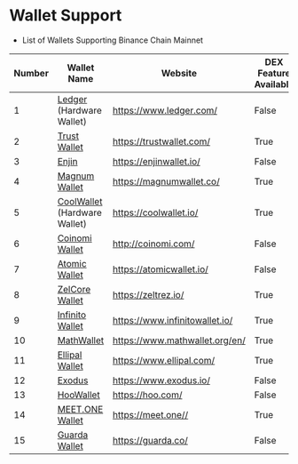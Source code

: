 # Wallet Support

* List of Wallets Supporting Binance Chain Mainnet

| Number | Wallet Name                                            | Website                          |DEX Feature Available|
| ------ | ------------------------------------------------------ | -------------------------------- |-----|
| 1      | [Ledger](wallets/ledger.md) (Hardware Wallet)          | <https://www.ledger.com/>        |False|
| 2      | [Trust Wallet](wallets/Trust-Wallet.md)                | <https://trustwallet.com/>       |True|
| 3      | [Enjin](wallets/Enjin.md)                              | <https://enjinwallet.io/>        |False|
| 4      | [Magnum Wallet](wallets/Magnum.md)                     | <https://magnumwallet.co/>       |True|
| 5      | [CoolWallet](wallets/Cool-Wallet.md) (Hardware Wallet) | <https://coolwallet.io/>         |True|
| 6      | [Coinomi Wallet](wallets/Coinomi-Wallet.md)            | <http://coinomi.com/>            |False|
| 7      | [Atomic Wallet](wallets/Atomic-Wallet.md)              | <https://atomicwallet.io/>       |False|
| 8      | [ZelCore Wallet](wallets/ZelCore-Wallet.md)            | <https://zeltrez.io/>            |True|
| 9      | [Infinito Wallet](wallets/Infinito-Wallet.md)          | <https://www.infinitowallet.io/> |True|
| 10     | [MathWallet](wallets/Math-Wallet.md)                   | <https://www.mathwallet.org/en/> |True|
| 11     | [Ellipal Wallet](wallets/Ellipal-Wallet.md)            | <https://www.ellipal.com/>       |True|
| 12     | [Exodus](wallets/Exodus.md)                            | <https://www.exodus.io/>         |False|
| 13     | [HooWallet](wallets/Hoo-Wallet.md)                     | <https://hoo.com/>               |False|
| 14     | [MEET.ONE Wallet](wallets/meet.md)                     | <https://meet.one//>             |True|
| 15     | [Guarda Wallet](wallets/Guarda.md)                     | <https://guarda.co/>             |False|


